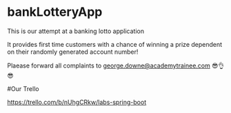 # bankLotteryApp
This is our attempt at a banking lotto application

It provides first time customers with a chance of winning a prize dependent on their randomly generated account number!

Plaease forward all complaints to george.downe@academytrainee.com 😎👌😎

#Our Trello

https://trello.com/b/nUhgCRkw/labs-spring-boot


